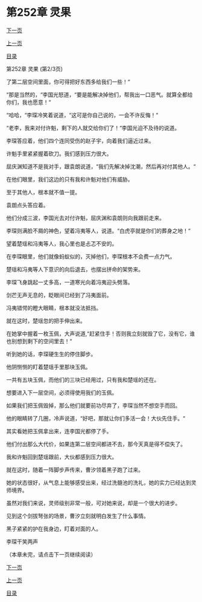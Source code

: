 <h1>第252章   灵果</h1>
            <div><p><a href="./0755_%E7%AC%AC252%E7%AB%A0_%E7%81%B5%E6%9E%9C.md">下一页</a></p><p><a href="./0753_%E7%AC%AC252%E7%AB%A0_%E7%81%B5%E6%9E%9C.md">上一页</a></p><p><a href="../">目录</a></p></div>
            <div><p>第252章   灵果 (第2/3页)</p><p>了第二层空间里面，你可得把好东西多给我们一些！“</p><p>“那是当然的，“李国光怒道，“要是能解决掉他们，帮我出一口恶气。就算全都给你们，我也愿意！“</p><p>“哈哈，“李琛冷笑着说道，“这可是你自己说的，一会不许反悔！“</p><p>“老李，我来对付许魁，剩下的人就交给你们了！“李国光迫不及待的说道。</p><p>李琛答应着，他们四个连同受伤的赵子宇，向着我们逼近过来。</p><p>许魁手里紧紧握着砍刀。我们感到压力很大。</p><p>屈庆渊知道不是我对手，跟袁朗说道，“我们先解决掉沈潮，然后再对付其他人。“</p><p>在他们眼里，我们这边的只有我和许魁对他们有威胁。</p><p>至于其他人，根本就不值一提。</p><p>袁朗点头答应着。</p><p>他们分成三波，李国光去对付许魁，屈庆渊和袁朗则向我跟前走来。</p><p>李琛则满脸不屑的神色，望着冯夷等人，说道。“白虎亭就是你们的葬身之地！“</p><p>望着楚瑶和冯夷等人，我心里也是忐忑不安的。</p><p>在李琛眼里，他们就像蚂蚁似的，灭掉他们，李琛根本不会费一点力气。</p><p>楚瑶和冯夷等人下意识的向后退去，也摆出拼命的架势来。</p><p>李琛飞身跳起一丈多高，一道寒光向着冯夷迎头劈落。</p><p>剑芒无声无息的，眨眼间已经到了冯夷面前。</p><p>冯夷错愕的瞪大眼睛，根本就没法抵挡。</p><p>就在这时，楚瑶忽的把手伸出来。</p><p>在她掌中握着一枚玉佩，大声说道,“赶紧住手！否则我立刻就毁了它，没有它，谁也别想到剩下的空间里去！“</p><p>听到她的话，李琛硬生生的停住脚步。</p><p>他阴恻恻的盯着楚瑶手里那块玉佩。</p><p>一共有五块玉佩，而他们的三块已经用过，只有我和楚瑶的还在。</p><p>想要进入下一层空间，必须得使用我们的玉佩。</p><p>如果我们把玉佩毁掉，那么他们就要前功尽弃了，李琛当然不想空手而回。</p><p>他的眼睛转了几圈，冷声说道，“好吧，那就让你们多活一会！大伙先住手。“</p><p>其实看她把玉佩拿出来，连李国光都停了手。</p><p>他们付出那么大代价，如果连第二层空间都进不去，那今天真是得不偿失了。</p><p>我和许魁回到楚瑶跟前，大伙都感到压力很大。</p><p>就在这时，随着一阵脚步声传来，曹汐领着黑子跑了过来。</p><p>她的状态很好，从气息上能够感受出来，经过洗髓池的洗礼，她的实力已经达到灵师境界。</p><p>虽然对我们来说，灵师级别非常一般，可对她来说，却是一个很大的进步。</p><p>见到这个剑拔弩张的场景，曹汐立刻就明白发生了什么事情。</p><p>黑子紧紧的护在我身边，盯着对面的人。</p><p>李琛干笑两声</p><p>（本章未完，请点击下一页继续阅读）</p></div>
            <div><p><a href="./0755_%E7%AC%AC252%E7%AB%A0_%E7%81%B5%E6%9E%9C.md">下一页</a></p><p><a href="./0753_%E7%AC%AC252%E7%AB%A0_%E7%81%B5%E6%9E%9C.md">上一页</a></p><p><a href="../">目录</a></p></div>